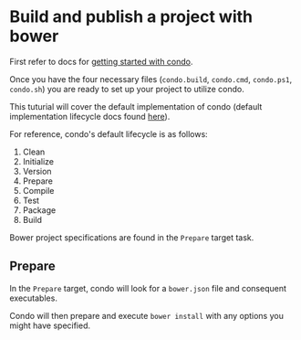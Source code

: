 # Build and publish a project with bower

First refer to docs for [getting started with condo][get-started].

Once you have the four necessary files (`condo.build`, `condo.cmd`, `condo.ps1`, `condo.sh`) you are ready to set up
your project to utilize condo.

This tuturial will cover the default implementation of condo (default implementation lifecycle docs found
[here][lifecycle]).

For reference, condo's default lifecycle is as follows:

1. Clean
2. Initialize
3. Version
4. Prepare
5. Compile
6. Test
7. Package
8. Build

Bower project specifications are found in the `Prepare` target task.

## Prepare

In the `Prepare` target, condo will look for a `bower.json` file and consequent executables.

Condo will then prepare and execute `bower install` with any options you might have specified.

[get-started]: get-started.md
[lifecycle]: ../concepts/lifecycle.md
